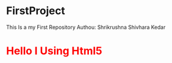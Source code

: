 # FirstProject
This Is a my First Repository
Authou: Shrikrushna Shivhara Kedar
<h1 Style="color:red;">Hello I Using Html5</h1>
